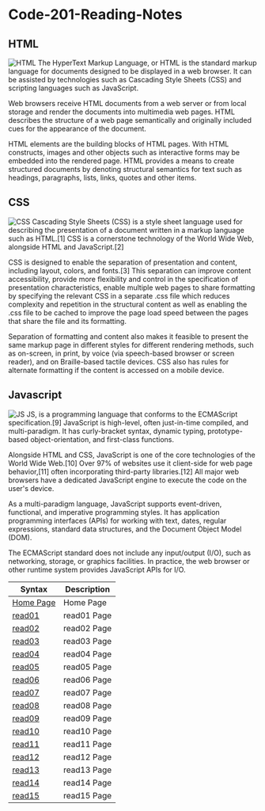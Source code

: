 # Code-201-Reading-Notes
## HTML
![HTML](https://e3arabi.com/wp-content/uploads/2021/03/html-1.jpg)
The HyperText Markup Language, or HTML is the standard markup language for documents designed to be displayed in a web browser. It can be assisted by technologies such as Cascading Style Sheets (CSS) and scripting languages such as JavaScript.

Web browsers receive HTML documents from a web server or from local storage and render the documents into multimedia web pages. HTML describes the structure of a web page semantically and originally included cues for the appearance of the document.

HTML elements are the building blocks of HTML pages. With HTML constructs, images and other objects such as interactive forms may be embedded into the rendered page. HTML provides a means to create structured documents by denoting structural semantics for text such as headings, paragraphs, lists, links, quotes and other items. 

## CSS 
![CSS](https://www.w3docs.com/uploads/media/default/0001/05/6d07a36ebe6d55273b39440f2391f1d7e6d4092a.png)
Cascading Style Sheets (CSS) is a style sheet language used for describing the presentation of a document written in a markup language such as HTML.[1] CSS is a cornerstone technology of the World Wide Web, alongside HTML and JavaScript.[2]

CSS is designed to enable the separation of presentation and content, including layout, colors, and fonts.[3] This separation can improve content accessibility, provide more flexibility and control in the specification of presentation characteristics, enable multiple web pages to share formatting by specifying the relevant CSS in a separate .css file which reduces complexity and repetition in the structural content as well as enabling the .css file to be cached to improve the page load speed between the pages that share the file and its formatting.

Separation of formatting and content also makes it feasible to present the same markup page in different styles for different rendering methods, such as on-screen, in print, by voice (via speech-based browser or screen reader), and on Braille-based tactile devices. CSS also has rules for alternate formatting if the content is accessed on a mobile device.

## Javascript
![JS](https://3.bp.blogspot.com/-tfdMQH1Kszg/XD-diQnmSuI/AAAAAAAAMCg/ZQyeDQIaxrQYMJX_bqExOGOKtQQJ3M0wgCLcBGAs/s1600/%25D9%2584%25D8%25BA%25D8%25A9%2B%25D8%25AC%25D8%25A7%25D9%2581%25D8%25A7%2B%25D8%25B3%25D9%2583%25D8%25B1%25D9%258A%25D8%25A8%25D8%25AA%2BJavaScript.png)
 JS, is a programming language that conforms to the ECMAScript specification.[9] JavaScript is high-level, often just-in-time compiled, and multi-paradigm. It has curly-bracket syntax, dynamic typing, prototype-based object-orientation, and first-class functions.

Alongside HTML and CSS, JavaScript is one of the core technologies of the World Wide Web.[10] Over 97% of websites use it client-side for web page behavior,[11] often incorporating third-party libraries.[12] All major web browsers have a dedicated JavaScript engine to execute the code on the user's device.

As a multi-paradigm language, JavaScript supports event-driven, functional, and imperative programming styles. It has application programming interfaces (APIs) for working with text, dates, regular expressions, standard data structures, and the Document Object Model (DOM).

The ECMAScript standard does not include any input/output (I/O), such as networking, storage, or graphics facilities. In practice, the web browser or other runtime system provides JavaScript APIs for I/O.





| Syntax                                                                             | Description |
| -----------                                                                        | ----------- |
| [Home Page](https://github.com/HadeelAlshaer94/Code-201-Reading-Notes/README)      | Home Page         |
| [read01](https://hadeelalshaee94.github.io/reading-notes/read01)                   | read01 Page       |
| [read02](https://hadeelalshaee94.github.io/reading-notes/read02)                   | read02 Page       |
| [read03](https://hadeelalshaee94.github.io/reading-notes/read03)                   | read03 Page       |
| [read04](https://hadeelalshaee94.github.io/reading-notes/read04)                   | read04 Page       |
| [read05](https://hadeelalshaee94.github.io/reading-notes/read05)                   | read05 Page       |
| [read06](https://hadeelalshaee94.github.io/reading-notes/read06)                   | read06 Page       |
| [read07](https://hadeelalshaee94.github.io/reading-notes/read07)                   | read07 Page       |
| [read08](https://hadeelalshaee94.github.io/reading-notes/read08)                   | read08 Page       |
| [read09](https://hadeelalshaee94.github.io/reading-notes/read09)                   | read09 Page       |
| [read10](https://hadeelalshaee94.github.io/reading-notes/read10)                   | read10 Page       |
| [read11](https://hadeelalshaee94.github.io/reading-notes/read11)                   | read11 Page       |
| [read12](https://hadeelalshaee94.github.io/reading-notes/read12)                   | read12 Page       |
| [read13](https://hadeelalshaee94.github.io/reading-notes/read13)                   | read13 Page       |
| [read14](https://hadeelalshaee94.github.io/reading-notes/read14)                   | read14 Page       |
| [read15](https://hadeelalshaee94.github.io/reading-notes/read15)                   | read15 Page       |
